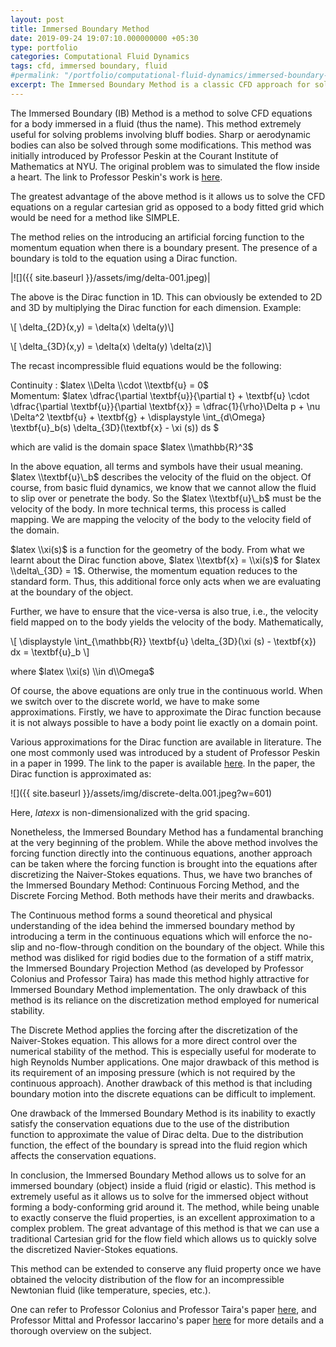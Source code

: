 ```yaml
---
layout: post
title: Immersed Boundary Method
date: 2019-09-24 19:07:10.000000000 +05:30
type: portfolio
categories: Computational Fluid Dynamics
tags: cfd, immersed boundary, fluid
#permalink: "/portfolio/computational-fluid-dynamics/immersed-boundary-method/"
excerpt: The Immersed Boundary Method is a classic CFD approach for solving the flow problems involving an immersed boundary (object).
---
```


The Immersed Boundary (IB) Method is a method to solve CFD equations for a body immersed in a fluid (thus the name). This method extremely useful for solving problems involving bluff bodies. Sharp or aerodynamic bodies can also be solved through some modifications. This method was initially introduced by Professor Peskin at the Courant Institute of Mathematics at NYU. The original problem was to simulated the flow inside a heart. The link to Professor Peskin's work is [here](https://www.sciencedirect.com/science/article/pii/0021999172900654).

The greatest advantage of the above method is it allows us to solve the CFD equations on a regular cartesian grid as opposed to a body fitted grid which would be need for a method like SIMPLE.

The method relies on the introducing an artificial forcing function to the momentum equation when there is a boundary present. The presence of a boundary is told to the equation using a Dirac function.

|![]({{ site.baseurl }}/assets/img/delta-001.jpeg)|

The above is the Dirac function in 1D. This can obviously be extended to 2D and 3D by multiplying the Dirac function for each dimension. Example:

\\[ \\delta\_{2D}(x,y) = \\delta(x) \\delta(y)\\]

\\[ \\delta\_{3D}(x,y) = \\delta(x) \\delta(y) \\delta(z)\\]

The recast incompressible fluid equations would be the following:

Continuity : $latex \\Delta \\cdot \\textbf{u} = 0$  
Momentum: $latex \\dfrac{\\partial \\textbf{u}}{\\partial t} + \\textbf{u} \\cdot \\dfrac{\\partial \\textbf{u}}{\\partial \\textbf{x}} = \\dfrac{1}{\\rho}\\Delta p + \\nu \\Delta^2 \\textbf{u} + \\textbf{g} + \\displaystyle \\int\_{d\\Omega} \\textbf{u}\_b(s) \\delta\_{3D}(\\textbf{x} - \\xi (s)) ds $

which are valid is the domain space $latex \\mathbb{R}^3$

In the above equation, all terms and symbols have their usual meaning. $latex \\textbf{u}\_b$ describes the velocity of the fluid on the object. Of course, from basic fluid dynamics, we know that we cannot allow the fluid to slip over or penetrate the body. So the $latex \\textbf{u}\_b$ must be the velocity of the body. In more technical terms, this process is called mapping. We are mapping the velocity of the body to the velocity field of the domain.

$latex \\xi(s)$ is a function for the geometry of the body. From what we learnt about the Dirac function above, $latex \\textbf{x} = \\xi(s)$ for $latex \\delta\_{3D} = 1$. Otherwise, the momentum equation reduces to the standard form. Thus, this additional force only acts when we are evaluating at the boundary of the object.

Further, we have to ensure that the vice-versa is also true, i.e., the velocity field mapped on to the body yields the velocity of the body. Mathematically,

\\[ \\displaystyle \\int\_{\\mathbb{R}} \\textbf{u} \\delta\_{3D}(\\xi (s) - \\textbf{x}) dx = \\textbf{u}\_b \\]

where $latex \\xi(s) \\in d\\Omega$

Of course, the above equations are only true in the continuous world. When we switch over to the discrete world, we have to make some approximations. Firstly, we have to approximate the Dirac function because it is not always possible to have a body point lie exactly on a domain point.

Various approximations for the Dirac function are available in literature. The one most commonly used was introduced by a student of Professor Peskin in a paper in 1999. The link to the paper is available [here](https://doi.org/10.1006/jcph.1999.6293). In the paper, the Dirac function is approximated as:

![]({{ site.baseurl }}/assets/img/discrete-delta.001.jpeg?w=601)

Here, $latex x$ is non-dimensionalized with the grid spacing.

Nonetheless, the Immersed Boundary Method has a fundamental branching at the very beginning of the problem. While the above method involves the forcing function directly into the continuous equations, another approach can be taken where the forcing function is brought into the equations after discretizing the Naiver-Stokes equations. Thus, we have two branches of the Immersed Boundary Method: Continuous Forcing Method, and the Discrete Forcing Method. Both methods have their merits and drawbacks.

The Continuous method forms a sound theoretical and physical understanding of the idea behind the immersed boundary method by introducing a term in the continuous equations which will enforce the no-slip and no-flow-through condition on the boundary of the object. While this method was disliked for rigid bodies due to the formation of a stiff matrix, the Immersed Boundary Projection Method (as developed by Professor Colonius and Professor Taira) has made this method highly attractive for Immersed Boundary Method implementation. The only drawback of this method is its reliance on the discretization method employed for numerical stability.

The Discrete Method applies the forcing after the discretization of the Naiver-Stokes equation. This allows for a more direct control over the numerical stability of the method. This is especially useful for moderate to high Reynolds Number applications. One major drawback of this method is its requirement of an imposing pressure (which is not required by the continuous approach). Another drawback of this method is that including boundary motion into the discrete equations can be difficult to implement.

One drawback of the Immersed Boundary Method is its inability to exactly satisfy the conservation equations due to the use of the distribution function to approximate the value of Dirac delta. Due to the distribution function, the effect of the boundary is spread into the fluid region which affects the conservation equations.

In conclusion, the Immersed Boundary Method allows us to solve for an immersed boundary (object) inside a fluid (rigid or elastic). This method is extremely useful as it allows us to solve for the immersed object without forming a body-conforming grid around it. The method, while being unable to exactly conserve the fluid properties, is an excellent approximation to a complex problem. The great advantage of this method is that we can use a traditional Cartesian grid for the flow field which allows us to quickly solve the discretized Navier-Stokes equations.

This method can be extended to conserve any fluid property once we have obtained the velocity distribution of the flow for an incompressible Newtonian fluid (like temperature, species, etc.).

One can refer to Professor Colonius and Professor Taira's paper [here](http://colonius.caltech.edu/pdfs/TairaColonius2007.pdf), and Professor Mittal and Professor Iaccarino's paper [here](https://pdfs.semanticscholar.org/0ebc/8349657f7388476205e3cb03aaa162d45ac6.pdf) for more details and a thorough overview on the subject.
